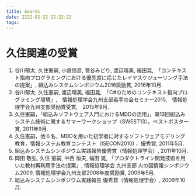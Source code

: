 ```yaml
---
title: Awards
date: 2222-02-22 22:22:22
tags:
---
```


# 久住関連の受賞

1. 谷川郁太, 久住憲嗣, 小倉信彦, 菅谷みどり, 渡辺晴美, 福田晃,　「コンテキスト指向プログラミングにおける優先度に応じたレイヤスケジューリング手法の提案」, 組込みシステムシンポジウム2016奨励賞, 2016年10月.
1. 谷川郁太, 久住憲嗣, 渡辺晴美, 福田晃,　「C#のためのコンテキスト指向プログラミング環境」,　情報処理学会九州支部若手の会セミナー2015,　情報処理学会九州支部奨励賞受賞,　2015年9月.
1. 久住憲嗣，「組込みソフトウェア入門におけるMDDの活用」，第13回組込みシステム技術に関するサマーワークショップ（SWEST13），ベストポスター賞, 2011年9月.
1. 久住憲嗣，他６名，MDDを用いた初学者に対するソフトウェアモデリング教育，情報システム教育コンテスト（ISECON2010) ，優秀賞, 2011年5月.
1. 組込みシステムシンポジウム実践報告優秀賞（情報処理学会）, 2011年10月.
1. 岡田 敬弘, 久住 憲嗣, 中西 恒夫, 福田 晃, 「プロダクトライン開発技術を用いた教材再利用手法の提案」, 情報処理学会 九州支部 火の国情報シンポジウム2009, 情報処理学会九州支部2008年度奨励賞, 2009年5月.
1. 組込みシステムシンポジウム実践報告 優秀賞（情報処理学会）, 2009年10月.
